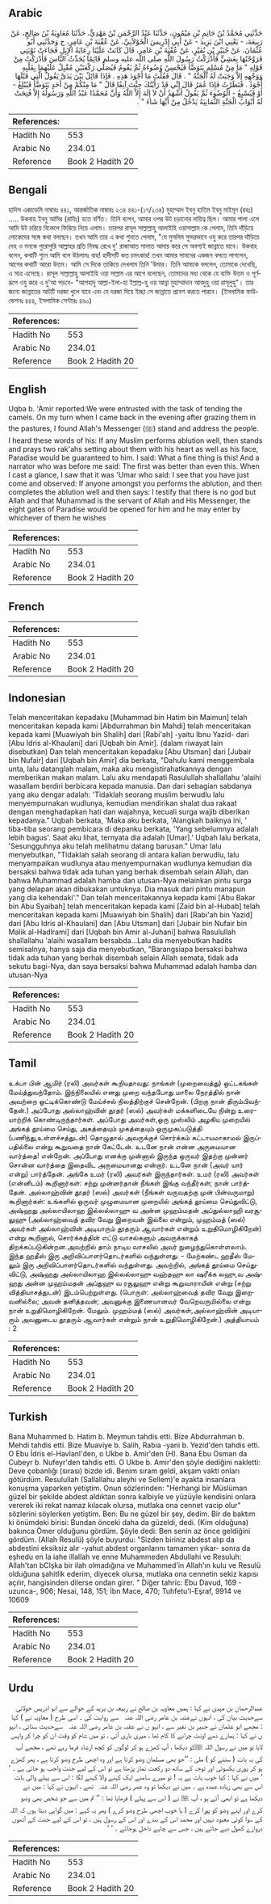 ## Arabic


<div dir="rtl" lang="ar" style={{fontSize:'larger',backgroundColor:'#f8f9fa',padding:20}}>
حَدَّثَنِي مُحَمَّدُ بْنُ حَاتِمِ بْنِ مَيْمُونٍ، حَدَّثَنَا عَبْدُ الرَّحْمَنِ بْنُ مَهْدِيٍّ، حَدَّثَنَا مُعَاوِيَةُ بْنُ صَالِحٍ، عَنْ رَبِيعَةَ، - يَعْنِي ابْنَ يَزِيدَ - عَنْ أَبِي إِدْرِيسَ الْخَوْلاَنِيِّ، عَنْ عُقْبَةَ بْنِ عَامِرٍ، ح وَحَدَّثَنِي أَبُو عُثْمَانَ، عَنْ جُبَيْرِ بْنِ نُفَيْرٍ، عَنْ عُقْبَةَ بْنِ عَامِرٍ، قَالَ كَانَتْ عَلَيْنَا رِعَايَةُ الإِبِلِ فَجَاءَتْ نَوْبَتِي فَرَوَّحْتُهَا بِعَشِيٍّ فَأَدْرَكْتُ رَسُولَ اللَّهِ صلى الله عليه وسلم قَائِمًا يُحَدِّثُ النَّاسَ فَأَدْرَكْتُ مِنْ قَوْلِهِ ‏"‏ مَا مِنْ مُسْلِمٍ يَتَوَضَّأُ فَيُحْسِنُ وُضُوءَهُ ثُمَّ يَقُومُ فَيُصَلِّي رَكْعَتَيْنِ مُقْبِلٌ عَلَيْهِمَا بِقَلْبِهِ وَوَجْهِهِ إِلاَّ وَجَبَتْ لَهُ الْجَنَّةُ ‏"‏ ‏.‏ قَالَ فَقُلْتُ مَا أَجْوَدَ هَذِهِ ‏.‏ فَإِذَا قَائِلٌ بَيْنَ يَدَىَّ يَقُولُ الَّتِي قَبْلَهَا أَجْوَدُ ‏.‏ فَنَظَرْتُ فَإِذَا عُمَرُ قَالَ إِنِّي قَدْ رَأَيْتُكَ جِئْتَ آنِفًا قَالَ ‏"‏ مَا مِنْكُمْ مِنْ أَحَدٍ يَتَوَضَّأُ فَيُبْلِغُ - أَوْ فَيُسْبِغُ - الْوُضُوءَ ثُمَّ يَقُولُ أَشْهَدُ أَنْ لاَ إِلَهَ إِلاَّ اللَّهُ وَأَنَّ مُحَمَّدًا عَبْدُ اللَّهِ وَرَسُولُهُ إِلاَّ فُتِحَتْ لَهُ أَبْوَابُ الْجَنَّةِ الثَّمَانِيَةُ يَدْخُلُ مِنْ أَيِّهَا شَاءَ ‏"‏ ‏.‏
</div>
<div style={{backgroundColor:'#f8f9fa',padding:20, marginBottom: 10}}><table> <thead> <tr> <th>References:</th> <th></th> </tr> </thead> <tbody><tr><td>Hadith No</td><td>553</td></tr><tr><td>Arabic No</td><td>234.01</td></tr><tr><td>Reference</td><td>Book 2 Hadith 20</td></tr></tbody></table></div>

## Bengali


<div dir="ltr" lang="bn" style={{fontSize:'larger',backgroundColor:'#f8f9fa',padding:20}}>
হাদিস একাডেমি নাম্বারঃ ৪৪১, আন্তর্জাতিক নাম্বারঃ ২৩৪ ৪৪১-(১৭/২৩৪) মুহাম্মাদ ইবনু হাতিম ইবনু মাইমূন (রহঃ) ..... উকবাহ ইবনু আমির (রাযিঃ) হতে বর্ণিত। তিনি বলেন, আমার ওপর উট চড়ানোর দায়িত্ব ছিল। আমার পালা এলে আমি উট চরিয়ে বিকেলে ফিরিয়ে নিয়ে এলাম। তারপর রাসূল সাল্লাল্লাহু আলাইহি ওয়াসাল্লাম কে পেলাম, তিনি দাঁড়িয়ে লোকেদের সঙ্গে কথা বলছেন। তখন আমি তার এ কথা শুনতে পেলাম, "যে মুসলিম সুন্দরভাবে ওযু করে তারপর দাঁড়িয়ে দেহ ও মনকে পুরোপুরি আল্লাহর প্রতি নিবদ্ধ রেখে দু' রাকাআত সালাত আদায় করে সে অবশ্যই জান্নাতে যাবে। উকবাহ বলেন, কথাটি শুনে আমি বলে উঠলামঃ বাহ! হাদীসটি কত চমৎকার! তখন আমার সামনের একজন বলতে লাগলেন, আগের কথাটি আরো উত্তম। আমি সে দিকে তাকিয়ে দেখলাম তিনি 'উমার। তিনি আমাকে বললেন, তোমাকে দেখেছি, এ মাত্র এসেছে। রাসূল সাল্লাল্লাহু আলাইহি ওয়া সাল্লাম এর আগে বলেছেন, তোমাদের মধ্য থেকে যে ব্যক্তি উত্তম ও পূর্ণরূপে ওযু করে এ দু'আ পড়বে- "আশহাদু আল্লা-ইলা-হা ইল্লাল্ল-হু ওয় আন্না মুহাম্মাদান আবদুহু ওয়া রাসূলুহু"। তার জন্যে জান্নাতের আটটি দরজা খুলে যাবে এবং যে দরজা দিয়ে ইচ্ছা সে জান্নাতে প্রবেশ করতে পারবে। (ইসলামিক ফাউন্ডেশনঃ ৪৪৪, ইসলামিক সেন্টারঃ ৪৬০)
</div>
<div style={{backgroundColor:'#f8f9fa',padding:20, marginBottom: 10}}><table> <thead> <tr> <th>References:</th> <th></th> </tr> </thead> <tbody><tr><td>Hadith No</td><td>553</td></tr><tr><td>Arabic No</td><td>234.01</td></tr><tr><td>Reference</td><td>Book 2 Hadith 20</td></tr></tbody></table></div>

## English


<div dir="ltr" lang="en" style={{fontSize:'larger',backgroundColor:'#f8f9fa',padding:20}}>
Uqba b. 'Amir reported:We were entrusted with the task of tending the camels. On my turn when I came back in the evening after grazing them in the pastures, I found Allah's Messenger (ﷺ) stand and address the people. I heard these words of his: If any Muslim performs ablution well, then stands and prays two rak'ahs setting about them with his heart as well as his face, Paradise would be guaranteed to him. I said: What a fine thing is this! And a narrator who was before me said: The first was better than even this. When I cast a glance, I saw that it was 'Umar who said: I see that you have just come and observed: If anyone amongst you performs the ablution, and then completes the ablution well and then says: I testify that there is no god but Allah and that Muhammad is the servant of Allah and His Messenger, the eight gates of Paradise would be opened for him and he may enter by whichever of them he wishes
</div>
<div style={{backgroundColor:'#f8f9fa',padding:20, marginBottom: 10}}><table> <thead> <tr> <th>References:</th> <th></th> </tr> </thead> <tbody><tr><td>Hadith No</td><td>553</td></tr><tr><td>Arabic No</td><td>234.01</td></tr><tr><td>Reference</td><td>Book 2 Hadith 20</td></tr></tbody></table></div>

## French


<div dir="ltr" lang="fr" style={{fontSize:'larger',backgroundColor:'#f8f9fa',padding:20}}>

</div>
<div style={{backgroundColor:'#f8f9fa',padding:20, marginBottom: 10}}><table> <thead> <tr> <th>References:</th> <th></th> </tr> </thead> <tbody><tr><td>Hadith No</td><td>553</td></tr><tr><td>Arabic No</td><td>234.01</td></tr><tr><td>Reference</td><td>Book 2 Hadith 20</td></tr></tbody></table></div>

## Indonesian


<div dir="ltr" lang="id" style={{fontSize:'larger',backgroundColor:'#f8f9fa',padding:20}}>
Telah menceritakan kepadaku [Muhammad bin Hatim bin Maimun] telah menceritakan kepada kami [Abdurrahman bin Mahdi] telah menceritakan kepada kami [Muawiyah bin Shalih] dari [Rabi'ah] -yaitu Ibnu Yazid- dari [Abu Idris al-Khaulani] dari [Uqbah bin Amir]. (dalam riwayat lain disebutkan) Dan telah menceritakan kepadaku [Abu Utsman] dari [Jubair bin Nufair] dari [Uqbah bin Amir] dia berkata, "Dahulu kami menggembala unta, lalu datanglah malam, maka aku mengistirahatkannya dengan memberikan makan malam. Lalu aku mendapati Rasulullah shallallahu 'alaihi wasallam berdiri berbicara kepada manusia. Dan dari sebagian sabdanya yang aku dengar adalah: 'Tidaklah seorang muslim berwudlu lalu menyempurnakan wudlunya, kemudian mendirikan shalat dua rakaat dengan menghadapkan hati dan wajahnya, kecuali surga wajib diberikan kepadanya." Uqbah berkata, 'Maka aku berkata, 'Alangkah baiknya ini, ' tiba-tiba seorang pembicara di depanku berkata, 'Yang sebelumnya adalah lebih bagus'. Saat aku lihat, ternyata dia adalah [Umar].' Uqbah lalu berkata, 'Sesungguhnya aku telah melihatmu datang barusan." Umar lalu menyebutkan, "Tidaklah salah seorang di antara kalian berwudlu, lalu menyampaikan wudlunya atau menyempurnakan wudlunya kemudian dia bersaksi bahwa tidak ada tuhan yang berhak disembah selain Allah, dan bahwa Muhammad adalah hamba dan utusan-Nya melainkan pintu surga yang delapan akan dibukakan untuknya. Dia masuk dari pintu manapun yang dia kehendaki'." Dan telah menceritakannya kepada kami [Abu Bakar bin Abu Syaibah] telah menceritakan kepada kami [Zaid bin al-Hubab] telah menceritakan kepada kami [Muawiyah bin Shalih] dari [Rabi'ah bin Yazid] dari [Abu Idris al-Khaulani] dan [Abu Utsman] dari [Jubair bin Nufair bin Malik al-Hadlrami] dari [Uqbah bin Amir al-Juhani] bahwa Rasulullah shallallahu 'alaihi wasallam bersabda…Lalu dia menyebutkan hadits semisalnya, hanya saja dia menyebutkan, "Barangsiapa bersaksi bahwa tidak ada tuhan yang berhak disembah selain Allah semata, tidak ada sekutu bagi-Nya, dan saya bersaksi bahwa Muhammad adalah hamba dan utusan-Nya
</div>
<div style={{backgroundColor:'#f8f9fa',padding:20, marginBottom: 10}}><table> <thead> <tr> <th>References:</th> <th></th> </tr> </thead> <tbody><tr><td>Hadith No</td><td>553</td></tr><tr><td>Arabic No</td><td>234.01</td></tr><tr><td>Reference</td><td>Book 2 Hadith 20</td></tr></tbody></table></div>

## Tamil


<div dir="ltr" lang="ta" style={{fontSize:'larger',backgroundColor:'#f8f9fa',padding:20}}>
உக்பா பின் ஆமிர் (ரலி) அவர்கள் கூறியதாவது: நாங்கள் (முறைவைத்து) ஒட்டகங்கள் மேய்த்துவந்தோம். இந்நிலையில் எனது முறை வந்தபோது மாலை நேரத்தில் நான் அவற்றை ஓட்டிக்கொண்டு மேய்ச்சல் நிலத்திற்குச் சென்றேன். (பிறகு நான் திரும்பிவந்தேன்.) அப்போது அல்லாஹ்வின் தூதர் (ஸல்) அவர்கள் மக்களிடையே நின்று உரையாற்றிக் கொண்டிருந்தார்கள். அப்போது அவர்கள்,ஒரு முஸ்லிம் அழகிய முறையில் அங்கத் தூய்மை செய்து, அகத்தையும் முகத்தையும் ஒருமுகப்படுத்தி (பணிந்து,உள்ளச்சத்துடன்) தொழுதால் அவருக்குச் சொர்க்கம் கட்டாயமாகாமல் இருப்பதில்லை என்று கூறுவதை நான் கேட்டேன். உடனே நான் என்ன அருமையான வார்த்தை! என்றேன். அப்போது எனக்கு முன்னால் இருந்த ஒருவர் இதற்கு முன்னர் சொன்ன வார்த்தை இதைவிட அருமையானது என்றார். உடனே நான் (அவர் யார் என்று) பார்த்தேன். அங்கே உமர் (ரலி) அவர்கள் இருந்தார்கள். உமர் (ரலி) அவர்கள் (என்னிடம்) கூறினார்கள்: சற்று முன்னர்தான் நீங்கள் இங்கு வந்தீர்கள்; நான் பார்த்தேன். அல்லாஹ்வின் தூதர் (ஸல்) அவர்கள் (நீங்கள் வருவதற்கு முன் பின்வருமாறு) கூறினார்கள்: உங்களில் ஒருவர் முழுமையான முறையில் அங்கத் தூய்மை செய்துவிட்டு, அஷ்ஹது அல்லாயிலாஹ இல்லல்லாஹு வ அன்ன முஹம்மதன் அப்துல்லாஹி வரசூலுஹு (அல்லாஹ்வைத் தவிர வேறு இறைவன் இல்லை என்றும், முஹம்மத் (ஸல்) அவர்கள் அல்லாஹ்வின் அடியாரும் தூதரும் ஆவார்கள் என்றும் உறுதிமொழிகிறேன்) என்று கூறினால், சொர்க்கத்தின் எட்டு வாசல்களும் அவருக்காகத் திறக்கப்படுகின்றன.அவற்றில் தாம் நாடிய வாசலில் அவர் நுழைந்துகொள்ளலாம். இந்த ஹதீஸ் இரு அறிவிப்பாளர்தொடர்களில் வந்துள்ளது. - மேற்கண்ட ஹதீஸ் மேலும் இரு அறிவிப்பாளர்தொடர்களில் வந்துள்ளது. அவற்றில், அங்கத் தூய்மை செய்துவிட்டு, அஷ்ஹது அல்லாயிலாஹ இல்லல்லாஹு வஹ்தஹு லா ஷரீக்க லஹு,வ அஷ்ஹது அன்ன முஹம்மதன் அப்துஹு வ ரசூலுஹு என்று கூறுவாராயின் என்று (சற்று வித்தியாசத்துடன்) இடம்பெற்றுள்ளது. (பொருள்: அல்லாஹ்வைத் தவிர வேறு இறைவனில்லை; அவன் தனித்தவன்; அவனுக்கு இணையானவர் வேறெவருமில்லை என்று நான் உறுதிமொழிகிறேன். மேலும். முஹம்மத் (ஸல்) அவர்கள்,அல்லாஹ்வின் அடியாரும் அவனுடைய தூதரும் ஆவார்கள் என்றும் நான் உறுதிமொழிகிறேன்.) அத்தியாயம் : 2
</div>
<div style={{backgroundColor:'#f8f9fa',padding:20, marginBottom: 10}}><table> <thead> <tr> <th>References:</th> <th></th> </tr> </thead> <tbody><tr><td>Hadith No</td><td>553</td></tr><tr><td>Arabic No</td><td>234.01</td></tr><tr><td>Reference</td><td>Book 2 Hadith 20</td></tr></tbody></table></div>

## Turkish


<div dir="ltr" lang="tr" style={{fontSize:'larger',backgroundColor:'#f8f9fa',padding:20}}>
Bana Muhammed b. Hatim b. Meymun tahdis etti. Bize Abdurrahman b. Mehdi tahdis etti. Bize Muaviye b. Salih, Rabia -yani b. Yezid'den tahdis etti. O Ebu İdris el-Havlanl'den, o Ukbe b. Amir'den (H). Bana Ebu Osman da Cubeyr b. Nufeyr'den tahdis etti. O Ukbe b. Amir'den şöyle dediğini nakletti: Deve çobanlığı (sırası) bizde idi. Benim sıram geldi, akşam vakti onları götürdüm. Resulullah (Sallallahu aleyhi ve Sellem)'e ayakta insanlara konuşma yaparken yetiştim. Onun sözlerinden: "Herhangi bir Müslüman güzel bir şekilde abdest aldıktan sonra kalbiyle ve yüzüyle kendisini onlara vererek iki rekat namaz kılacak olursa, mutlaka ona cennet vacip olur" sözlerini söylerken yetiştim. Ben: Bu ne güzel bir şey, dedim. Bir de baktım ki önümdeki birisi: Bundan önceki daha da güzeldi, dedi. (Kim olduğuna) bakınca Ömer olduğunu gördüm. Şöyle dedi: Ben senin az önce geldiğini gördüm. (Allah Resulü) şöyle buyurdu: "Sizden biriniz abdest alıp da abdestini eksiksiz alır -yahut abdest organlarını tamamen yıkar- sonra da eşhedu en Ia iahe illallah ve enne Muhammeden Abdullahi ve Resuluh: Allah'tan bClşka bir ilah olmadığına ve Muhammed'in Allah'ın kulu ve Resulü olduğuna şahitlik ederim, diyecek olursa, mutlaka ona cennetin sekiz kapısı açılır, hangisinden dilerse ondan girer. " Diğer tahric: Ebu Davud, 169 -uzunca-, 906; Nesai, 148, 151; İbn Mace, 470; Tuhfetu'l-Eşraf, 9914 ve 10609
</div>
<div style={{backgroundColor:'#f8f9fa',padding:20, marginBottom: 10}}><table> <thead> <tr> <th>References:</th> <th></th> </tr> </thead> <tbody><tr><td>Hadith No</td><td>553</td></tr><tr><td>Arabic No</td><td>234.01</td></tr><tr><td>Reference</td><td>Book 2 Hadith 20</td></tr></tbody></table></div>

## Urdu


<div dir="rtl" lang="ur" style={{fontSize:'larger',backgroundColor:'#f8f9fa',padding:20}}>
عبدالرحمان بن مہدی نے کہا : ہمیں معاویہ بن صالح نے ربیعہ بن یزید کے حوالے سے ابو ادریس خولانی سےحدیث بیان کی ، انہوں نےعتبہ بن عامر ‌رضی ‌اللہ ‌عنہ ‌ ‌ سے روایت کی ۔ اسی طرح ( معاویہ نے ) کہا : مجھے ابو عثمان نے جبیر بن نفیر سے ، انہو ں نے عقبہ بن عامر ‌رضی ‌اللہ ‌عنہ ‌ ‌ سےحدیث سنائی ، انہو ں نے کہا : ہمارے ذمے اونٹ چرانے کا کام تھا ، میری باری آئی ، تو میں شام کو وقت ان کو چرا کر واپس لایا تو میں نے رسول اللہ ﷺکو دیکھا ، آپ کھڑے ہو کر لوگوں کو کچھ ارشاد فرما رہے تھے ، مجھے آپ کی یہ بات ( سننے کو ) ملی : ’’جو بھی مسلمان وضو کرتا ہے اور وہ اچھی طرح وضو کرتا ہے ، پھر کھڑے ہو کر پوری یکسوئی اور توجہ کے ساتھ دو رکعت نماز پڑھتا ہے تو اس کے لیے جنت واجب ہو جاتی ہے ۔ ‘ ‘ میں نے کہا : کیا خوب بات ہے یہ ! تو میرے سامنے ایک کہنے والا کہنے لگا : اس سے پہلے والی بات اس سے بھی زیادہ عمدہ ہے ۔ میں نے دیکھا تو وہ عمر ‌رضی ‌اللہ ‌عنہ ‌ ‌ تھے ، انہوں نے کہا : میں نے دیکھا ہے تو ابھی آئے ہو ، آپ ﷺ نے ( اس سے پہلے ) فرمایا تھا : ’’ تم میں سے جو شخص بھی وضو کرے اور اپنے وضو کو پورا کرے ( یا خوب اچھی طرح وضو کرے ) پھر یہ کہے : میں گواہی دیتا ہوں کہ اللہ کے سوا کوئی معبود نہیں اور محمد اس کے بندے اور اس کے رسول ہیں ، تو اس کے لیے جنت کے آٹھوں دروازے کھول دیے جاتے ہیں ، جس سے چاہے داخل ہوجائے ۔ ‘ ‘
</div>
<div style={{backgroundColor:'#f8f9fa',padding:20, marginBottom: 10}}><table> <thead> <tr> <th>References:</th> <th></th> </tr> </thead> <tbody><tr><td>Hadith No</td><td>553</td></tr><tr><td>Arabic No</td><td>234.01</td></tr><tr><td>Reference</td><td>Book 2 Hadith 20</td></tr></tbody></table></div>